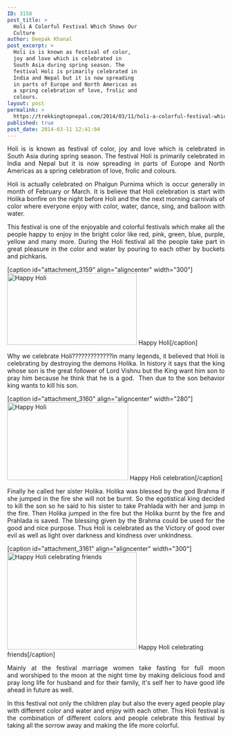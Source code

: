 ```yaml
---
ID: 3158
post_title: >
  Holi A Colorful Festival Which Shows Our
  Culture
author: Deepak Khanal
post_excerpt: >
  Holi is is known as festival of color,
  joy and love which is celebrated in
  South Asia during spring season. The
  festival Holi is primarily celebrated in
  India and Nepal but it is now spreading
  in parts of Europe and North Americas as
  a spring celebration of love, frolic and
  colours.
layout: post
permalink: >
  https://trekkingtopnepal.com/2014/03/11/holi-a-colorful-festival-which-shows-our-culture/
published: true
post_date: 2014-03-11 12:41:04
---
```

<p style="text-align: justify;">Holi is is known as festival of color, joy and love which is celebrated in South Asia during spring season. The festival Holi is primarily celebrated in India and Nepal but it is now spreading in parts of Europe and North Americas as a spring celebration of love, frolic and colours.</p>
<p style="text-align: justify;">Holi is actually celebrated on Phalgun Purnima which is occur generally in month of February or March. It is believe that Holi celebration is start with Holika bonfire on the night before Holi and the the next morning carnivals of color where everyone enjoy with color, water, dance, sing, and balloon with water.</p>
<p style="text-align: justify;">This festival is one of the enjoyable and colorful festivals which make all the people happy to enjoy in the bright color like red, pink, green, blue, purple, yellow and many more. During the Holi festival all the people take part in great pleasure in the color and water by pouring to each other by buckets and pichkaris.</p>


[caption id="attachment_3159" align="aligncenter" width="300"]<a href="http://oshoadventure.com/wp-content/uploads/2013/03/holi.jpg"><img class="size-medium wp-image-3159 " title="Happy Holi " alt="Happy Holi " src="http://oshoadventure.com/wp-content/uploads/2013/03/holi-300x166.jpg" width="300" height="166" /></a> Happy Holi[/caption]
<p style="text-align: justify;">Why we celebrate Holi?????????????In many legends, it believed that Holi is celebrating by destroying the demons Holika. In history it says that the king whose son is the great follower of Lord Vishnu but the King want him son to pray him because he think that he is a god.  Then due to the son behavior king wants to kill his son.</p>


[caption id="attachment_3160" align="aligncenter" width="280"]<a href="http://oshoadventure.com/wp-content/uploads/2013/03/holi1.jpg"><img class="size-full wp-image-3160 " title="Happy Holi news" alt="Happy Holi " src="http://oshoadventure.com/wp-content/uploads/2013/03/holi1.jpg" width="280" height="180" /></a> Happy Holi celebration[/caption]
<p style="text-align: justify;">Finally he called her sister Holika. Holika was blessed by the god Brahma if she jumped in the fire she will not be burnt. So the egotistical king decided to kill the son so he said to his sister to take Prahlada with her and jump in the fire. Then Holika jumped in the fire but the Holika burnt by the fire and Prahlada is saved. The blessing given by the Brahma could be used for the good and nice purpose. Thus Holi is celebrated as the Victory of good over evil as well as light over darkness and kindness over unkindness.</p>


[caption id="attachment_3161" align="aligncenter" width="300"]<a href="http://oshoadventure.com/wp-content/uploads/2013/03/DSC00396.jpg"><img class="size-medium wp-image-3161 " title="Happy Holi celebrating friends" alt="Happy Holi celebrating friends" src="http://oshoadventure.com/wp-content/uploads/2013/03/DSC00396-300x225.jpg" width="300" height="225" /></a> Happy Holi celebrating friends[/caption]
<p style="text-align: justify;">Mainly at the festival marriage women take fasting for full moon and worshiped to the moon at the night time by making delicious food and pray long life for husband and for their family, it's self her to have good life ahead in future as well.</p>
<p style="text-align: justify;">In this festival not only the children play but also the every aged people play with different color and water and enjoy with each other. This Holi festival is the combination of different colors and people celebrate this festival by taking all the sorrow away and making the life more colorful.</p>